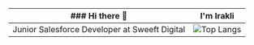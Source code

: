| ### Hi there 👋 | I'm Irakli |
| --------------- | ------------ |
| Junior Salesforce Developer at Sweeft Digital | ![Top Langs](https://github-readme-stats.vercel.app/api/top-langs/?username=iriauli&layout=compact) |
